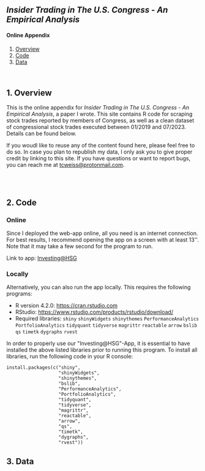 ## *Insider Trading in The U.S. Congress - An Empirical Analysis*
#### Online Appendix

1. [ Overview ](#overview)
2. [ Code ](#code)
3. [ Data ](#data)

<br>
<a name="overview"></a>

## 1. Overview
This is the online appendix for *Insider Trading in The U.S. Congress - An Empirical Analysis*, a paper I wrote. This site contains R code for scraping stock trades reported by members of Congress, as well as a clean dataset of congressional stock trades executed between 01/2019 and 07/2023. Details can be found below.

If you woudl like to reuse any of the content found here, please feel free to do so. In case you plan to republish my data, I only ask you to give proper credit by linking to this site. If you have questions or want to report bugs, you can reach me at tcweiss@protonmail.com.



<br><br>

<a name="code"></a>
## 2. Code

### Online

Since I deployed the web-app online, all you need is an internet connection. For best results, I recommend opening the app on a screen with at least 13''. Note that it may take a few second for the program to run. 

Link to app: [Investing@HSG](https://thomas-weiss.shinyapps.io/investing_at_hsg/)


### Locally

Alternatively, you can also run the app locally. This requires the following programs:
- R version 4.2.0: https://cran.rstudio.com 
- RStudio: https://www.rstudio.com/products/rstudio/download/
- Required libraries: ```shiny``` ```shinyWidgets``` ```shinythemes``` ```PerformanceAnalytics``` ```PortfolioAnalytics``` ```tidyquant``` ```tidyverse``` ```magrittr``` ```reactable``` ```arrow``` ```bslib``` ```qs``` ```timetk``` ```dygraphs``` ```rvest```

In order to properly use our "Investing@HSG"-App, it is essential to have installed the above listed libraries prior to running this program. To install all libraries, run the following code in your R console:

```
install.packages(c("shiny",                
                   "shinyWidgets",        
                   "shinythemes",          
                   "bslib",                
                   "PerformanceAnalytics", 
                   "PortfolioAnalytics",
                   "tidyquant",
                   "tidyverse",
                   "magrittr",
                   "reactable",
                   "arrow",
                   "qs",
                   "timetk",
                   "dygraphs",
                   "rvest"))
```

<a name="data"></a>
## 3. Data
